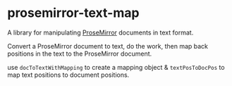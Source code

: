 # prosemirror-text-map

A library for manipulating [ProseMirror](https://prosemirror.net) documents in text format.

Convert a ProseMirror document to text, do the work, then map back positions in the text to the ProseMirror document.

use `docToTextWithMapping` to create a mapping object & `textPosToDocPos` to map text positions to document positions.